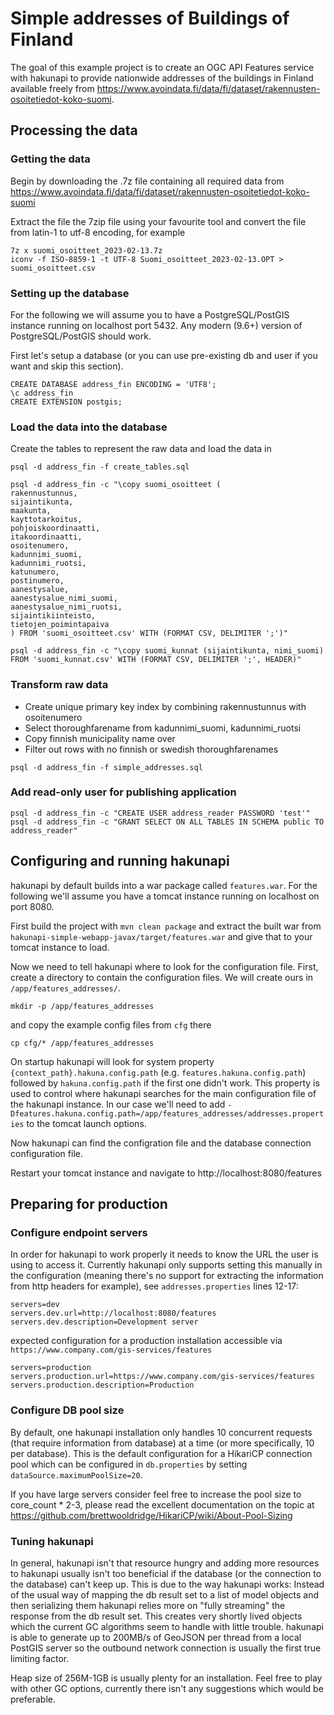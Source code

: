 # Simple addresses of Buildings of Finland

The goal of this example project is to create an OGC API Features service with hakunapi to provide nationwide addresses of the buildings in Finland available freely from https://www.avoindata.fi/data/fi/dataset/rakennusten-osoitetiedot-koko-suomi.

## Processing the data

### Getting the data

Begin by downloading the .7z file containing all required data from https://www.avoindata.fi/data/fi/dataset/rakennusten-osoitetiedot-koko-suomi

Extract the file the 7zip file using your favourite tool and convert the file from latin-1 to utf-8 encoding, for example

```
7z x suomi_osoitteet_2023-02-13.7z
iconv -f ISO-8859-1 -t UTF-8 Suomi_osoitteet_2023-02-13.OPT > suomi_osoitteet.csv
```

### Setting up the database

For the following we will assume you to have a PostgreSQL/PostGIS instance running on localhost port 5432. Any modern (9.6+) version of PostgreSQL/PostGIS should work.

First let's setup a database (or you can use pre-existing db and user if you want and skip this section).

```
CREATE DATABASE address_fin ENCODING = 'UTF8';
\c address_fin
CREATE EXTENSION postgis;
```

### Load the data into the database

Create the tables to represent the raw data and load the data in
```
psql -d address_fin -f create_tables.sql

psql -d address_fin -c "\copy suomi_osoitteet (
rakennustunnus,
sijaintikunta,
maakunta,
kayttotarkoitus,
pohjoiskoordinaatti,
itakoordinaatti,
osoitenumero,
kadunnimi_suomi,
kadunnimi_ruotsi,
katunumero,
postinumero,
aanestysalue,
aanestysalue_nimi_suomi,
aanestysalue_nimi_ruotsi,
sijaintikiinteisto,
tietojen_poimintapaiva
) FROM 'suomi_osoitteet.csv' WITH (FORMAT CSV, DELIMITER ';')"

psql -d address_fin -c "\copy suomi_kunnat (sijaintikunta, nimi_suomi) FROM 'suomi_kunnat.csv' WITH (FORMAT CSV, DELIMITER ';', HEADER)"
```

### Transform raw data

* Create unique primary key index by combining rakennustunnus with osoitenumero
* Select thoroughfarename from kadunnimi_suomi, kadunnimi_ruotsi
* Copy finnish municipality name over
* Filter out rows with no finnish or swedish thoroughfarenames

```
psql -d address_fin -f simple_addresses.sql
```

### Add read-only user for publishing application

```
psql -d address_fin -c "CREATE USER address_reader PASSWORD 'test'"
psql -d address_fin -c "GRANT SELECT ON ALL TABLES IN SCHEMA public TO address_reader"
```

## Configuring and running hakunapi

hakunapi by default builds into a war package called `features.war`. For the following we'll assume you have a tomcat instance running on localhost on port 8080.

First build the project with `mvn clean package` and extract the built war from `hakunapi-simple-webapp-javax/target/features.war` and give that to your tomcat instance to load.

Now we need to tell hakunapi where to look for the configuration file. First, create a directory to contain the configuration files. We will create ours in `/app/features_addresses/`.
```
mkdir -p /app/features_addresses
```

and copy the example config files from `cfg` there
```
cp cfg/* /app/features_addresses
```

On startup hakunapi will look for system property `{context_path}.hakuna.config.path` (e.g. `features.hakuna.config.path`) followed by `hakuna.config.path` if the first one didn't work. This property is used to control where hakunapi searches for the main configuration file of the hakunapi instance. In our case we'll need to add `-Dfeatures.hakuna.config.path=/app/features_addresses/addresses.properties` to the tomcat launch options.

Now hakunapi can find the configration file and the database connection configuration file.

Restart your tomcat instance and navigate to http://localhost:8080/features

## Preparing for production

### Configure endpoint servers

In order for hakunapi to work properly it needs to know the URL the user is using to access it. Currently hakunapi only supports setting this manually in the configuration (meaning there's no support for extracting the information from http headers for example), see `addresses.properties` lines 12-17:

```
servers=dev
servers.dev.url=http://localhost:8080/features
servers.dev.description=Development server
```

expected configuration for a production installation accessible via `https://www.company.com/gis-services/features`

```
servers=production
servers.production.url=https://www.company.com/gis-services/features
servers.production.description=Production
```

### Configure DB pool size

By default, one hakunapi installation only handles 10 concurrent requests (that require information from database) at a time (or more specifically, 10 per database). This is the default configuration for a HikariCP connection pool which can be configured in `db.properties` by setting `dataSource.maximumPoolSize=20`.

If you have large servers consider feel free to increase the pool size to core_count * 2-3, please read the excellent documentation on the topic at   https://github.com/brettwooldridge/HikariCP/wiki/About-Pool-Sizing

### Tuning hakunapi

In general, hakunapi isn't that resource hungry and adding more resources to hakunapi usually isn't too beneficial if the database (or the connection to the database) can't keep up. This is due to the way hakunapi works: Instead of the usual way of mapping the db result set to a list of model objects and then serializing them hakunapi relies more on "fully streaming" the response from the db result set. This creates very shortly lived objects which the current GC algorithms seem to handle with little trouble. hakunapi is able to generate up to 200MB/s of GeoJSON per thread from a local PostGIS server so the outbound network connection is usually the first true limiting factor.

Heap size of 256M-1GB is usually plenty for an installation. Feel free to play with other GC options, currently there isn't any suggestions which would be preferable.
